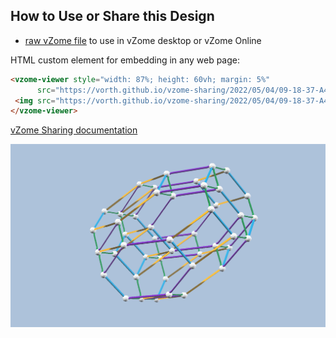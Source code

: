 
## How to Use or Share this Design

 - [raw vZome file](<https://raw.githubusercontent.com/vorth/vzome-sharing/main/2022/05/04/09-18-37-A4-1110-face-first-purple-yellow/A4-1110-face-first-purple-yellow.vZome>) to use in vZome desktop or vZome Online
 
 HTML custom element for embedding in any web page:
 ```html
<vzome-viewer style="width: 87%; height: 60vh; margin: 5%"
       src="https://vorth.github.io/vzome-sharing/2022/05/04/09-18-37-A4-1110-face-first-purple-yellow/A4-1110-face-first-purple-yellow.vZome" >
  <img src="https://vorth.github.io/vzome-sharing/2022/05/04/09-18-37-A4-1110-face-first-purple-yellow/A4-1110-face-first-purple-yellow.png" />
</vzome-viewer>
 ```

[vZome Sharing documentation](https://vzome.github.io/vzome/sharing.html#how-it-works)

![Image](<A4-1110-face-first-purple-yellow.png>)

